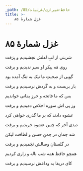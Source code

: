 ```yaml
---
_path: /حافظ-شیرازی/غزلیات/85
title: >-
    غزل شمارهٔ ۸۵
---
```

# غزل شمارهٔ ۸۵

<div class="b" id="bn1"><div class="m1"><p>شربتی از لبِ لعلش نچشیدیم و بِرَفت</p></div>
<div class="m2"><p>رویِ مَه پیکرِ او سیر ندیدیم و برفت</p></div></div>
<div class="b" id="bn2"><div class="m1"><p>گویی از صحبتِ ما نیک به تنگ آمده بود</p></div>
<div class="m2"><p>بار بربست و به گَردش نرسیدیم و برفت</p></div></div>
<div class="b" id="bn3"><div class="m1"><p>بس که ما فاتحه و حرزِ یمانی خواندیم</p></div>
<div class="m2"><p>وز پی اش سوره اخلاص دمیدیم و برفت</p></div></div>
<div class="b" id="bn4"><div class="m1"><p>عشوه دادند که بر ما گذری خواهی کرد</p></div>
<div class="m2"><p>دیدی آخر که چنین عشوه خریدیم و برفت</p></div></div>
<div class="b" id="bn5"><div class="m1"><p>شد چمان در چمنِ حسن و لطافت لیکن</p></div>
<div class="m2"><p>در گلستانِ وصالش نَچَمیدیم و برفت</p></div></div>
<div class="b" id="bn6"><div class="m1"><p>همچو حافظ همه شب ناله و زاری کردیم</p></div>
<div class="m2"><p>کای دریغا به وداعش نرسیدیم و برفت</p></div></div>
